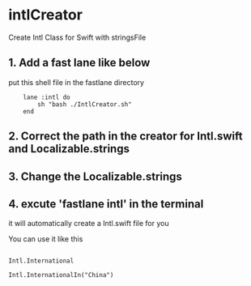 # intlCreator
Create Intl Class for Swift with stringsFile

## 1. Add a fast lane like below

put this shell file in the fastlane directory

```
    lane :intl do
        sh "bash ./IntlCreator.sh"
    end
```

## 2. Correct the path in the creator for Intl.swift and Localizable.strings

## 3. Change the Localizable.strings
 
## 4. excute 'fastlane intl' in the terminal

it will automatically create a Intl.swift file for you

You can use it like this

```

Intl.International

Intl.InternationalIn("China")

```

